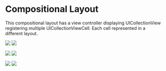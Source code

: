 # Compositional Layout
This compositional layout has a view controller displaying  UICollectionView registering multiple UICollectionViewCell. Each cell represented in a different layout.


![](https://github.com/uckmhnds/markDown/blob/main/ss1.png) ![](https://github.com/uckmhnds/markDown/blob/main/ss2.png)

![](https://github.com/uckmhnds/markDown/blob/main/ss3.png) ![](https://github.com/uckmhnds/markDown/blob/main/ss4.png)

![](https://github.com/uckmhnds/markDown/blob/main/ss5.png)
![](https://github.com/uckmhnds/markDown/blob/main/gif1.gif)
